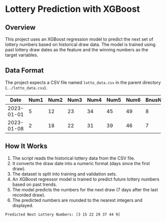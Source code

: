 # Lottery Prediction with XGBoost

## Overview
This project uses an XGBoost regression model to predict the next set of lottery numbers based on historical draw data. The model is trained using past lottery draw dates as the feature and the winning numbers as the target variables.

## Data Format
The project expects a CSV file named `lotto_data.csv` in the parent directory (`../lotto_data.csv`).

| Date       | Num1 | Num2 | Num3 | Num4 | Num5 | Num6 | BnusNo |
|------------|------|------|------|------|------|------|--------|
| 2023-01-01 |  5   | 12   | 23   | 34   | 45   | 49   |   8    |
| 2023-01-08 |  2   | 18   | 22   | 31   | 39   | 46   |   7    |


## How It Works
1. The script reads the historical lottery data from the CSV file.
2. It converts the draw date into a numeric format (days since the first draw).
3. The dataset is split into training and validation sets.
4. An XGBoost regressor model is trained to predict future lottery numbers based on past trends.
5. The model predicts the numbers for the next draw (7 days after the last recorded draw).
6. The predicted numbers are rounded to the nearest integers and displayed.

```bash
Predicted Next Lottery Numbers: [3 15 22 29 37 44 9]
```
